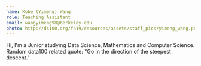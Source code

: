 ```yaml
---
name: Kobe (Yimeng) Wang
role: Teaching Assistant
email: wangyimeng98@berkeley.edu
photo: http://ds100.org/fa19/resources/assets/staff_pics/yimeng_wang.png
---
```


Hi, I'm a Junior studying Data Science, Mathematics and Computer Science. Random data100 related quote: "Go in the direction of the steepest descent."